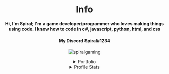<h1 align="center">Info</h1>
<h4 align="center"><b>Hi, I'm Spiral; I'm a game developer/programmer who loves making things using code. I know how to code in c#, javascript, python, html, and css </b></h2>

<h4 align="center"><b>My Discord Spiral#1234</b></h4>

<p align="center"> <img src="https://komarev.com/ghpvc/?username=spiralgaming&label=Profile%20views&color=0e75b6&style=flat" alt="spiralgaming" /> </p>

<details align="center"><summary>Portfolio</summary>
  
  # My Apps
  
  <details><summary>My Apps</summary>
    
  <details><summary>Texter</summary>
    
  [Texter Github Link](https://github.com/SpiralGaming/Texter)
    
  [Texter .zip download](https://github.com/SpiralGaming/Texter/releases/download/v1.0.0/Texter.zip)
    
  [Texter .msi download](https://github.com/SpiralGaming/Texter/releases/download/v1.0.0/Setup.msi)
    
  [Texter .exe download](https://github.com/SpiralGaming/Texter/releases/download/v1.0.0/setup.exe)  
    
  </details>  
    
  <details><summary>Counter</summary>
    
  [Counter Github Link](https://github.com/SpiralGaming/Counter)
    
  [Counter .zip download](https://github.com/SpiralGaming/Counter/releases/download/v1.0.0/Counter.zip)
    
  [Counter .msi download](https://github.com/SpiralGaming/Counter/releases/download/v1.0.0/Setup.Counter.msi)
    
  [Counter .exe download](https://github.com/SpiralGaming/Counter/releases/download/v1.0.0/setup.exe)
    
  </details>
  
  <details><summary>Mathiest</summary>
    
  [Mathiest Github Link](https://github.com/SpiralGaming/Mathiest)
    
  [Mathiest .zip download](https://github.com/SpiralGaming/Mathiest/releases/download/v1.0.0/Mathiest.zip)
    
  [Mathiest .msi download](https://github.com/SpiralGaming/Mathiest/releases/download/v1.0.0/Setup.Mathiest.msi)
    
  [Mathiest .exe download](https://github.com/SpiralGaming/Mathiest/releases/download/v1.0.0/setup.exe)
    
  </details>
  
  </details>
    
  # My Games
  
  
  
  <details><summary>My Games</summary>

    
<details><summary>Sword Fighters</summary>
  
   ## Sword Fighters
    
  [Sword Fighters Game](https://github.com/SpiralGaming/Sword-Fighters/releases/latest)

  [Sword Fighters Discord Bot](https://discord.com/api/oauth2/authorize?client_id=945462110366887938&permissions=8&redirect_uri=https%3A%2F%2Fsolo.to%2Fswordfighters&response_type=code&scope=bot%20identify%20applications.commands%20connections)

  [Sword Fighters Chrome Extenstion](https://chrome.google.com/webstore/detail/sword-fighters/lahfjghkoalcbfceadpocngnoeccagbb)

    
  </details>
    
  </details>
  
  <details><summary>Python</summary>
    
  <details><summary>Python Calculator</summary>
    
  [Python Calculator](https://github.com/SpiralGaming/Calculator-Python)
  
  [Python Calculator .exe download](https://github.com/SpiralGaming/Calculator-Python/releases/download/v1.0.0/calculator.exe)
    
  [Python Calculator .py download](https://github.com/SpiralGaming/Calculator-Python/releases/download/v1.0.0/calculator.py)
    
   # Source Code
    
```Python
#operand
print("+ for Addition")#
print("- for Subtraction")#
print("* for Multiplcation")#
print("/ for Division")#

while True:
    
    #input operand
    choice = input("Enter Operand: ")#
    
    if choice in ("+", "-", "*", "/"):

        #nums
        num1 = float (input("Enter First Number: "))#
        num2 = float (input("Enter Second Number: "))#
        
        # results
        addresult = num1+num2#
        subresult = num1-num2#
        mulresult = num1*num2#
        divresult = num1/num2#
        
        if choice == "+":
            print(num1, "+", num2, "=", addresult)#
        elif choice == "-":
            print(num1, "-", num2, "=", subresult)#
        elif choice == "*":
            print(num1, "*", num2, "=", mulresult)#
        elif choice == "/":
            if num2 == 0.0:
                print("Divide by 0 error")
            else:
                print(num1, "/", num2, "=", divresult)#

        else: 
            print("Invalid Choice")#
```
    
  </details>
    
  <details><summary>Python Password Generator</summary>
    
  [Python Password Generator](https://github.com/SpiralGaming/Python-Password-Generator)
  
  [Python Password Generator .exe download](https://github.com/SpiralGaming/Python-Password-Generator/releases/download/v1.0.0/random.password.generator.exe)
    
  [Python Password Generator .py download](https://github.com/SpiralGaming/Python-Password-Generator/releases/download/v1.0.0/random.password.generator.py)
    
   # Source Code
    
```Python
#Random Password Generator - by Spiral
#importing modules
import random
import string
#welcome text
print("Hello User, Welcome to Password Generator!\nType help for help\nType generate to generate a password without having to exclude anything\nType exclude to exclude a certain type from password.\nAvailable Items To Be Excluded:\nlowercase\nuppercase\nnumbers\nsymbols")

while True:
    option = input("Enter Option")
    if option in ("help", "generate", "exclude"):
        if option == "help":
            print("Type help to bring this text up again\nType generate to generate a password without having to exclude anything\nType exclude to exclude a certain type from password.\nAvailable Items To Be Excluded:\nlowercase\nuppercase\nnumbers\nsymbols")
        elif option == "generate":
            #password length
            passLength = int(input("Enter Password Length: "))
            #data
            lowercase = string.ascii_lowercase
            uppercase = string.ascii_uppercase
            number = string.digits
            symbol = string.punctuation
            #combine data
            data = lowercase + uppercase + number + symbol
            #generate password
            structure = random.sample(data,passLength)
            password = "".join(structure) 
            print(password)
        elif option == "exclude":
            print("Available Items To Be Excluded:\nlowercase\nuppercase\nnumbers\nsymbols")
            choice = input("Enter What You Want To Be Excluded: ")
            if choice in ("lowercase", "uppercase", "numbers", "symbols"):
                if choice == "lowercase":
                    #password length
                    passLength = int(input("Enter Password Length: "))
                    #data
                    uppercase = string.ascii_uppercase
                    number = string.digits
                    symbol = string.punctuation
                    #combine data
                    data = uppercase + number + symbol
                    #generate password
                    structure = random.sample(data,passLength)
                    password = "".join(structure) 
                    print(password)
                elif choice == "uppercase":
                    #password length
                    passLength = int(input("Enter Password Length: "))
                    #data
                    lowercase = string.ascii_lowercase
                    number = string.digits
                    symbol = string.punctuation
                    #combine data
                    data = lowercase + number + symbol
                    #generate password
                    structure = random.sample(data,passLength)
                    password = "".join(structure) 
                    print(password)
                elif choice == "numbers":
                    #password length
                    passLength = int(input("Enter Password Length: "))
                    #data
                    lowercase = string.ascii_lowercase
                    uppercase = string.ascii_uppercase
                    symbol = string.punctuation
                    #combine data
                    data = lowercase + uppercase + symbol
                    #generate password
                    structure = random.sample(data,passLength)
                    password = "".join(structure) 
                    print(password)
                elif choice == "symbols":
                    #password length
                    passLength = int(input("Enter Password Length: "))
                    #data
                    lowercase = string.ascii_lowercase
                    uppercase = string.ascii_uppercase
                    number = string.digits
                    #combine data
                    data = lowercase + uppercase + number
                    #generate password
                    structure = random.sample(data,passLength)
                    password = "".join(structure) 
                    print(password)
            else:
                print("Invalid Choice")
    else: 
        print("Invalid Option...")  
```
    
  </details>
   
   <details><summary>Python Number Generator</summary>
      
   [Python Number Generator](https://github.com/SpiralGaming/Python-Number-Generator)
     
   [Python Number Generator .exe download](https://github.com/SpiralGaming/Python-Number-Generator/releases/download/v1.0.0/random.number.generator.exe)
     
   [Python Number Generator .py download](https://github.com/SpiralGaming/Python-Number-Generator/releases/download/v1.0.0/random.number.generator.py)
     
     
     
      
```Python
#random number generator - by Spiral
import random
#prints ui
print("Type help for help")
print("Type random to get options of presets for random numbers, or chose two numbers")
print("Type custom to chose two specific numbers and get a random number from the two numbers")
#ongoing
while True:
    choice = input("Enter Option: ")
    if choice in ("help", "random", "custom"):
        if choice == "help":
            print("Type help to bring this text up again.\nType random to give options for random number presets.\nType custom to chose two specific numbers and get a random number from the two numbers\n")
            print(" ")
            print("If you type random you have a list of random number presets avaliable to use.\nAll presets chose a random number between 1 and the number of the preset.\nYou may use the following presets:\n2,\n10,\n100,\n250,\n1000,\n10000,\nand finally custom in which you choose your own digits")
        elif choice == "random":
            print("2,\n10,\n100,\n250,\n1000,\n10000,\nor custom for your own digits")    
            randomchoice = input("Enter Choice: ")
            if randomchoice in ("custom","2","10","100","250","500","1000","10000"):               
                if randomchoice == "custom":
                    num1 = int (input("Chose first number: "))
                    num2 = int (input("Chose second number: "))
                    randomNumberResult = random.randint(num1,num2)
                    print("Your random number is: ", randomNumberResult)
                    if num1 > num2:
                        print("Error: second number is larger than first number")               
                elif randomchoice == "2":
                    result = random.randint(1,2)
                    print("Your random number is: ", result)
                elif randomchoice == "10":
                    result = random.randint(1,10)
                    print("Your random number is: ", result)
                elif randomchoice == "100":
                    result = random.randint(1,100)
                    print("Your random number is: ", result)
                elif randomchoice == "250":
                    result = random.randint(1,250)
                    print("Your random number is: ", result)
                elif randomchoice == "500":
                    result = random.randint(1,500)
                    print("Your random number is: ", result)
                elif randomchoice == "1000":
                    result = random.randint(1,1000)
                    print("Your random number is: ", result)
                elif randomchoice == "10000":
                    result = random.randint(1,10000)
                    print("Your random number is: ", result)                                    
        elif choice == "custom":
                num1 = int (input("Chose first number: "))
                num2 = int (input("Chose second number: "))
                randomNumberResult = random.randint(num1, num2)
                print("Your random number is: ", randomNumberResult)
                if num1 > num2:
                    print("Error: second number is larger than first number")            
        else:
            print("Invalid Choice")
```
      
      
   </details>
    
    
   <details><summary>Python Game Generator</summary>
      
   [Python Game Generator](https://github.com/SpiralGaming/Python-Game-Generator)
     
   [Python Game Generator .exe download](https://github.com/SpiralGaming/Python-Game-Generator/releases/download/v1.0.0/random.game.generator.exe)
     
   [Python Game Generator .py download](https://github.com/SpiralGaming/Python-Game-Generator/releases/download/v1.0.0/random.game.generator.py)
     
     
     
      
```Python
import random as r
print("Welcome to the Game genre, name, and mode Generator\n\nType help for help\nType generate to generate a random game.\n\nDM on discord at 'Spiral#1234' if you want me to help you with ideas or suggestions for your game.")
while True:
    cmd = input("Enter Command: ")
    if cmd in ("help", "generate"):
        if cmd == "help":
            print("This is the Game genre, name, and mode Generator\n\nType help to reopen this text\nType generate to generate a random game.\n\nDM on discord at 'Spiral#1234' if you want me to help you with ideas or suggestions for your game.")
        if cmd == "generate":
            print("Details successfully generated randomly")
            #name
            namelist1 = ["Dark", "Dead", "Silent", "Until", "Final", "Super", "Mega", "System", "Raid", "Last", "Chase", "Non-stop", "Cave", "Target", "Wave", "Double", "Straight", "Bubble", "Orange"]
            namelist2 = ["Phobia", "Evil", "Death", "Auto", "Super", "Age", "Ultimate", "Theory", "Craft", "Prime", "Dash", "Together", "Revenge", "Ditch", "Raze", "Dart", "Curve", "Back", "Waiver"]
            chooseFromName1 = r.choice(namelist1)
            chooseFromName2= r.choice(namelist2)
            name = chooseFromName1 + " " +chooseFromName2
            #genre
            genreList = ["Sandbox", "Real-time strategy (RTS)", "Shooter (FPS and TPS)", "Multiplayer online battle arena (MOBA)", "Role-playing (RPG, ARPG)", "Simulation", "Puzzle", "Party Game", "Action-adventure", "Survival/Horror", "Platformer"]
            chooseFromGenre = r.choice(genreList)
            genre = chooseFromGenre
            #Error Fix
            #mode
            if genre == "Multiplayer online battle arena (MOBA)":
                mode = "Multiplayer"
            elif genre == "Party Game":
                mode = "Multiplayer/Co-op"
            else:
                modelist = ["Single Player", "Multiplayer", "Co-op"]
                chooseFromMode = r.choice(modelist)
                mode = chooseFromMode
            print("Game Generated... Details Below:\n\nGenerated Game Name: ", name, "\nGenerated Game Genre: ", genre, "\nGenerated Player Mode: ", mode)
    else: 
        print("Invalid Command...")
```
     
  </details>
    <details><summary>Python Timer</summary>

   [Python Timer Github](https://github.com/SpiralGaming/Python-Timer)
      
   [Python Timer .exe dowmload](https://github.com/SpiralGaming/Python-Timer/releases/download/v1.0.0/Timer.exe)
      
   [Python Timer .py download](https://github.com/SpiralGaming/Python-Timer/releases/download/v1.0.0/Timer.py)

```Python
import time #SpiralGaming (github)
print("Welcome to Py-Timer")
while True:
    length = int(input("Enter Timer Length: "))
    def countdown(time_sec):
        while time_sec:
            mins, secs = divmod(time_sec, 60)
            timeformat = '{:02d}:{:02d}'.format(mins, secs)
            print(timeformat,end='\r')
            time.sleep(1)
            time_sec -= 1
        print("Timer Ended")
    yn = input("Continue? (y/n): ")
    if yn in ("y", "n"):
        if yn == "y":
            countdown(length)
        if yn == "n":
            print("Alright...")
    else:
        countdown(length)
```
      
      
      
  </details>
  </details>
  </details>
<details align="center" ><summary>Profile Stats</summary>
<p><img align="right" src="https://github-readme-stats.vercel.app/api/top-langs?username=spiralgaming&show_icons=true&locale=en&layout=compact" alt="spiralgaming" /></p>
<p>&nbsp;<img align="center" src="https://github-readme-stats.vercel.app/api?username=spiralgaming&show_icons=true&locale=en" alt="spiralgaming" /></p>
</details>
</details>
